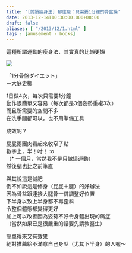 ```yaml
---
title: '[閱讀瘦身法] 郁住瘦：只需要1分鐘的骨盆操'
date: 2013-12-14T10:30:00.000+08:00
draft: false
aliases: [ "/2013/12/1.html" ]
tags : [amusement - books]
---
```


這種所謂運動的瘦身法，其實真的比懶更懶  

![](/images/movebook.jpg)

「1分骨盤ダイエット」  
－大庭史榔  
  
1日做4次，每次只需要1分鐘  
動作很簡單又容易（每次都是3個姿勢重複3次）  
而且所需要的空間不多  
在洗手間都可以，也不用準備工具  
  
成效呢？  
  
屁屁兩團肉看起來收窄了點  
數字上，半！吋！ :o  
（\* 一個月，當然我不是只做這運動）  
然後腿也比之前筆直  
  
與其說這是減肥  
倒不如說這是修身（屁屁＋腿）的好辦法  
因為骨盆跟連接大腿骨一併調整好位置  
下半身以致上半身都不再歪斜  
令整個體態都變得更好  
加上可以改善因為姿勢不好令身體出現的痛症  
（當然如果已是很嚴重的話要先請教醫生）  
  
簡單得來又有效果  
絕對推薦給不滿意自己身型（尤其下半身）的人喔～
